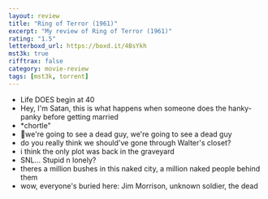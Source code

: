 ```yaml
---
layout: review
title: "Ring of Terror (1961)"
excerpt: "My review of Ring of Terror (1961)"
rating: "1.5"
letterboxd_url: https://boxd.it/4BsYkh
mst3k: true
rifftrax: false
category: movie-review
tags: [mst3k, torrent]
---
```


- Life DOES begin at 40
- Hey, I'm Satan, this is what happens when someone does the hanky-panky before getting married
- \*chortle"
- 🎵we're going to see a dead guy, we're going to see a dead guy
- do you really think we should've gone through Walter's closet?
- i think the only plot was back in the graveyard
- SNL... Stupid n lonely?
- theres a million bushes in this naked city, a million naked people behind them
- wow, everyone's buried here: Jim Morrison, unknown soldier, the dead
